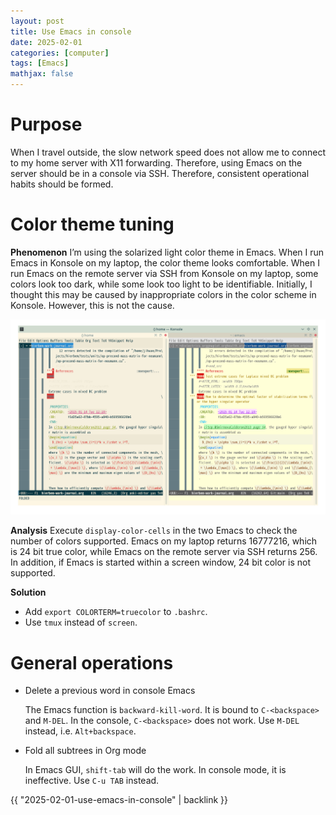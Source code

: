 ```yaml
---
layout: post
title: Use Emacs in console
date: 2025-02-01
categories: [computer]
tags: [Emacs]
mathjax: false
---
```


# Purpose

When I travel outside, the slow network speed does not allow me to connect to my home server with X11 forwarding. Therefore, using Emacs on the server should be in a console via SSH. Therefore, consistent operational habits should be formed.


# Color theme tuning

**Phenomenon** I&rsquo;m using the solarized light color theme in Emacs. When I run Emacs in Konsole on my laptop, the color theme looks comfortable. When I run Emacs on the remote server via SSH from Konsole on my laptop, some colors look too dark, while some look too light to be identifiable. Initially, I thought this may be caused by inappropriate colors in the color scheme in Konsole. However, this is not the cause.

![img](/figures/2025-02-01_14-24-46-different-colors-in-local-and-remote-emacs.png "Different colors shown in local and remote Emacs.")

**Analysis** Execute `display-color-cells` in the two Emacs to check the number of colors supported. Emacs on my laptop returns 16777216, which is 24 bit true color, while Emacs on the remote server via SSH returns 256. In addition, if Emacs is started within a screen window, 24 bit color is not supported.

**Solution**

-   Add `export COLORTERM=truecolor` to `.bashrc`.
-   Use `tmux` instead of `screen`.


# General operations

-   Delete a previous word in console Emacs
    
    The Emacs function is `backward-kill-word`. It is bound to `C-<backspace>` and `M-DEL`. In the console, `C-<backspace>` does not work. Use `M-DEL` instead, i.e. `Alt+backspace`.
-   Fold all subtrees in Org mode
    
    In Emacs GUI, `shift-tab` will do the work. In console mode, it is ineffective. Use `C-u TAB` instead.

{{ "2025-02-01-use-emacs-in-console" | backlink }}
